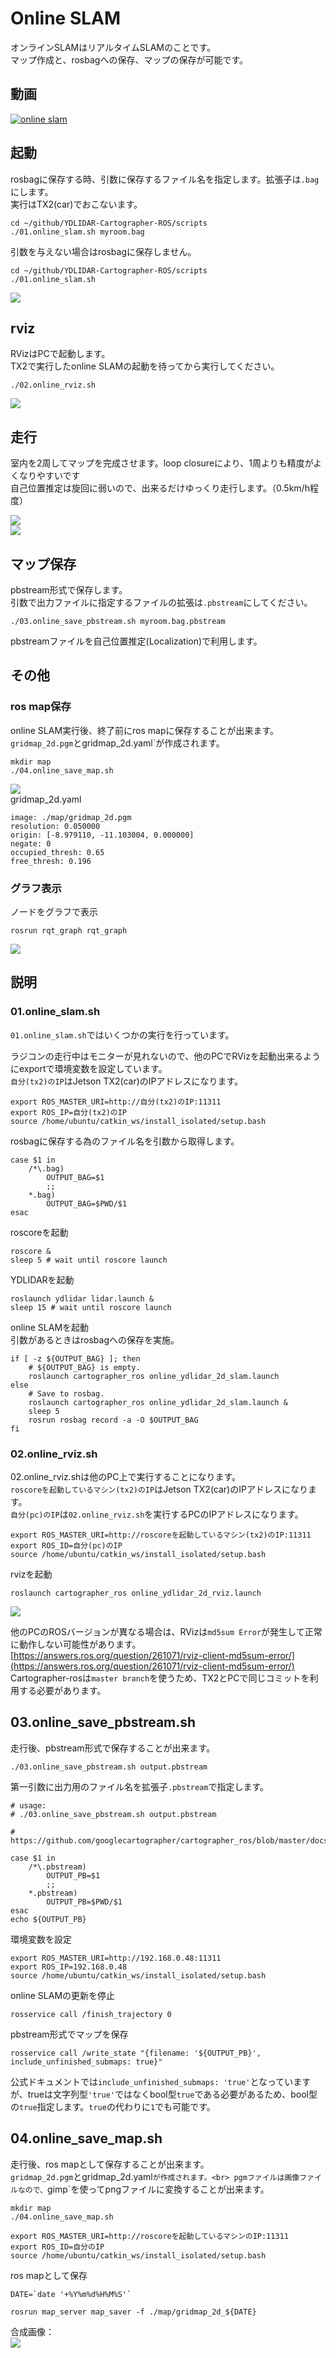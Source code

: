 # Online SLAM

オンラインSLAMはリアルタイムSLAMのことです。<br>
マップ作成と、rosbagへの保存、マップの保存が可能です。<br>

## 動画
[![online slam](https://img.youtube.com/vi/t7SFfHgnNus/2.jpg)](https://www.youtube.com/watch?v=t7SFfHgnNus)

## 起動
rosbagに保存する時、引数に保存するファイル名を指定します。拡張子は`.bag`にします。<br>
実行はTX2(car)でおこないます。
```
cd ~/github/YDLIDAR-Cartographer-ROS/scripts
./01.online_slam.sh myroom.bag
```
引数を与えない場合はrosbagに保存しません。<br>
```
cd ~/github/YDLIDAR-Cartographer-ROS/scripts
./01.online_slam.sh
```

![](./img/terminal.png)

## rviz
RVizはPCで起動します。<br>
TX2で実行したonline SLAMの起動を待ってから実行してください。<br>
```
./02.online_rviz.sh
```
![](./img/YDLIDAR-Cartographer.png)

## 走行
室内を2周してマップを完成させます。loop closureにより、1周よりも精度がよくなりやすいです<br>
自己位置推定は旋回に弱いので、出来るだけゆっくり走行します。（0.5km/h程度）

![](./img/rccar.jpg)<br>
![](./img/online_slam.png)<br>

## マップ保存
pbstream形式で保存します。<br>
引数で出力ファイルに指定するファイルの拡張は`.pbstream`にしてください。<br>
```
./03.online_save_pbstream.sh myroom.bag.pbstream
```
pbstreamファイルを自己位置推定(Localization)で利用します。<br>

## その他
### ros map保存
online SLAM実行後、終了前にros mapに保存することが出来ます。<br>
`gridmap_2d.pgm`とgridmap_2d.yaml`が作成されます。<br>
```
mkdir map
./04.online_save_map.sh
```
![](./img/gridmap_2d.png)<br>
gridmap_2d.yaml<br>
```
image: ./map/gridmap_2d.pgm
resolution: 0.050000
origin: [-8.979110, -11.103004, 0.000000]
negate: 0
occupied_thresh: 0.65
free_thresh: 0.196

```

### グラフ表示
ノードをグラフで表示
```
rosrun rqt_graph rqt_graph
```
![](./img/YDLIDAR-graph.png)


## 説明

### 01.online_slam.sh
`01.online_slam.sh`ではいくつかの実行を行っています。<br>

ラジコンの走行中はモニターが見れないので、他のPCでRVizを起動出来るようにexportで環境変数を設定しています。<br>
`自分(tx2)のIP`はJetson TX2(car)のIPアドレスになります。<br>
```
export ROS_MASTER_URI=http://自分(tx2)のIP:11311
export ROS_IP=自分(tx2)のIP
source /home/ubuntu/catkin_ws/install_isolated/setup.bash
```
rosbagに保存する為のファイル名を引数から取得します。<br>
```
case $1 in
    /*\.bag)
        OUTPUT_BAG=$1
        ;;
    *.bag)
        OUTPUT_BAG=$PWD/$1
esac
```


roscoreを起動
```
roscore &
sleep 5 # wait until roscore launch
```

YDLIDARを起動
```
roslaunch ydlidar lidar.launch &
sleep 15 # wait until roscore launch
```
online SLAMを起動<br>
引数があるときはrosbagへの保存を実施。<br>
```
if [ -z ${OUTPUT_BAG} ]; then
    # ${OUTPUT_BAG} is empty.
    roslaunch cartographer_ros online_ydlidar_2d_slam.launch
else
    # Save to rosbag.
    roslaunch cartographer_ros online_ydlidar_2d_slam.launch &
    sleep 5
    rosrun rosbag record -a -O $OUTPUT_BAG
fi
```

### 02.online_rviz.sh
02.online_rviz.shは他のPC上で実行することになります。<br>
`roscoreを起動しているマシン(tx2)のIP`はJetson TX2(car)のIPアドレスになります。<br>
`自分(pc)のIP`は`02.online_rviz.sh`を実行するPCのIPアドレスになります。
```
export ROS_MASTER_URI=http://roscoreを起動しているマシン(tx2)のIP:11311
export ROS_ID=自分(pc)のIP
source /home/ubuntu/catkin_ws/install_isolated/setup.bash
```
rvizを起動
```
roslaunch cartographer_ros online_ydlidar_2d_rviz.launch
```
![](./img/YDLIDAR-Cartographer.png)<br>

他のPCのROSバージョンが異なる場合は、RVizは`md5sum Error`が発生して正常に動作しない可能性があります。<br>
[https://answers.ros.org/question/261071/rviz-client-md5sum-error/](https://answers.ros.org/question/261071/rviz-client-md5sum-error/)<br>
Cartographer-rosは`master branch`を使うため、TX2とPCで同じコミットを利用する必要があります。<br>

## 03.online_save_pbstream.sh
走行後、pbstream形式で保存することが出来ます。<br>
```
./03.online_save_pbstream.sh output.pbstream
```
第一引数に出力用のファイル名を拡張子`.pbstream`で指定します。<br>
```
# usage:
# ./03.online_save_pbstream.sh output.pbstream

# https://github.com/googlecartographer/cartographer_ros/blob/master/docs/source/assets_writer.rst

case $1 in
    /*\.pbstream)
        OUTPUT_PB=$1
        ;;
    *.pbstream)
        OUTPUT_PB=$PWD/$1
esac
echo ${OUTPUT_PB}
```
環境変数を設定
```
export ROS_MASTER_URI=http://192.168.0.48:11311
export ROS_IP=192.168.0.48
source /home/ubuntu/catkin_ws/install_isolated/setup.bash

```
online SLAMの更新を停止
```
rosservice call /finish_trajectory 0
```
pbstream形式でマップを保存<br>
```
rosservice call /write_state "{filename: '${OUTPUT_PB}', include_unfinished_submaps: true}"
```
公式ドキュメントでは`include_unfinished_submaps: 'true'`となっていますが、trueは文字列型`'true'`ではなくbool型`true`である必要があるため、bool型の`true`指定します。`true`の代わりに`1`でも可能です。<br>

## 04.online_save_map.sh
走行後、ros mapとして保存することが出来ます。<br>
`gridmap_2d.pgm`とgridmap_2d.yaml`が作成されます。<br>
pgmファイルは画像ファイルなので、`gimp`を使ってpngファイルに変換することが出来ます。<br>
```
mkdir map
./04.online_save_map.sh
```

```
export ROS_MASTER_URI=http://roscoreを起動しているマシンのIP:11311
export ROS_ID=自分のIP
source /home/ubuntu/catkin_ws/install_isolated/setup.bash
```

ros mapとして保存
```
DATE=`date '+%Y%m%d%H%M%S'`

rosrun map_server map_saver -f ./map/gridmap_2d_${DATE}
```

合成画像：<br>
![](./img/composite_image.jpg)
